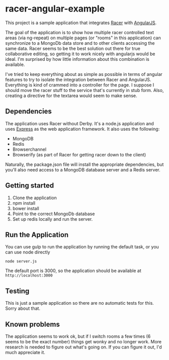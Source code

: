 # racer-angular-example

This project is a sample application that integrates [Racer](https://github.com/derbyjs/racer) with
[AngularJS](http://angularjs.org/).

The goal of the application is to show how multiple racer controlled
text areas (via ng-repeat) on multiple pages (or "rooms" in this application) can synchronize to a MongoDb data store and
to other clients accessing the same data.  Racer seems to be the best solution out there for true collaborative editing,
so getting it to work nicely with angularjs would be ideal.  I'm surprised by how little information about this
combination is available.

I've tried to keep everything about as simple as possible in terms of angular features to try to isolate the
integration between Racer and AngularJS.  Everything is kind of crammed into a controller for the page.  I suppose
I should move the racer stuff to the service that's currently in stub form.  Also, creating a directive for the
textarea would seem to make sense.

## Dependencies
The application uses Racer without Derby.  It's a node.js application and uses [Express](http://expressjs.com/) as the web
application framework.  It also uses the following:

* MongoDB
* Redis
* Browserchannel
* Browserify (as part of Racer for getting racer down to the client)

Naturally, the package.json file will install the appropriate dependencies, but you'll also need access to a MongoDB
database server and a Redis server.

## Getting started

 1. Clone the application
 2. npm install
 3. bower install
 4. Point to the correct MongoDb database
 5. Set up redis locally and run the server.

## Run the Application

You can use gulp to run the application by running the default task, or you can use node directly

```
node server.js
```

The default port is 3000, so the application should be available at  `http://localhost:3000`

## Testing

This is just a sample application so there are no automatic tests for this.  Sorry about that.

## Known problems

The application seems to work ok, but if I switch rooms a few times (6 seems to be the exact number) things
get wonky and no longer work.  More research is needed to figure out what's going on.  If you can figure it out,
I'd much appreciate it.

